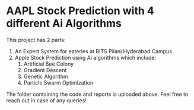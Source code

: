 # AAPL Stock Prediction with 4 different Ai Algorithms

This project has 2 parts:
1) An Expert System for eateries at BITS Pilani Hyderabad Campus
2) Apple Stock Prediction using Ai algorithms which include:
   1) Artificial Bee Colony
   2) Gradient Descent
   3) Genetic Algorithm
   4) Particle Swarm Optimization

The folder containing the code and reports is uploaded above. Feel free to reach out in case of any queries!
